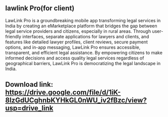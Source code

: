 ## lawlink Pro(for client)

LawLink Pro is a groundbreaking mobile app transforming legal services in India by creating an eMarketplace platform that bridges the gap between legal service providers and citizens, especially in rural areas. Through user-friendly interfaces, separate applications for lawyers and clients, and features like detailed lawyer profiles, client reviews, secure payment options, and in-app messaging, LawLink Pro ensures accessible, transparent, and efficient legal assistance. By empowering citizens to make informed decisions and access quality legal services regardless of geographical barriers, LawLink Pro is democratizing the legal landscape in India.

## Download link: https://drive.google.com/file/d/1iK-8lzGdUCghnbKYHkGL0nWU_iv2fBzc/view?usp=drive_link
